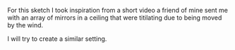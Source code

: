 For this sketch I took inspiration from a short video a friend of mine sent me with an array of mirrors in a ceiling that were titilating due to being moved by the wind. 

I will try to create a similar setting. 

